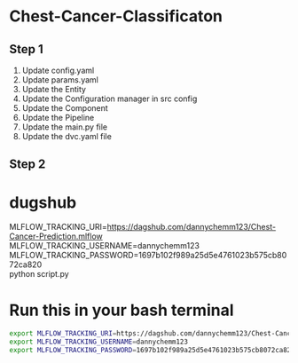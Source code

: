 # Chest-Cancer-Classificaton
## Step 1

1. Update config.yaml
2. Update params.yaml
3. Update the Entity
4. Update the Configuration manager in src config
5. Update the Component
6. Update the Pipeline
7. Update the main.py file
8. Update the dvc.yaml file

## Step 2
# dugshub

MLFLOW_TRACKING_URI=https://dagshub.com/dannychemm123/Chest-Cancer-Prediction.mlflow \
MLFLOW_TRACKING_USERNAME=dannychemm123 \
MLFLOW_TRACKING_PASSWORD=1697b102f989a25d5e4761023b575cb8072ca820 \
python script.py

# Run this in your bash terminal
 ```bash
 export MLFLOW_TRACKING_URI=https://dagshub.com/dannychemm123/Chest-Cancer-Prediction.mlflow
 export MLFLOW_TRACKING_USERNAME=dannychemm123
 export MLFLOW_TRACKING_PASSWORD=1697b102f989a25d5e4761023b575cb8072ca820
 
 ```